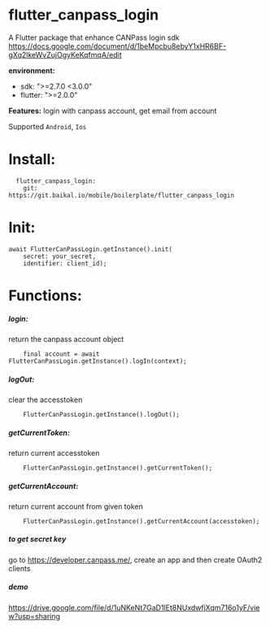 # flutter_canpass_login

A Flutter package that enhance CANPass login sdk https://docs.google.com/document/d/1beMpcbu8ebyY1xHR6BF-gXq2lkeWvZujOgyKeKqfmqA/edit

**environment:**
  - sdk: ">=2.7.0 <3.0.0"
  - flutter: ">=2.0.0"

**Features:** login with canpass account, get email from account

Supported `Android`, `Ios`

# Install:
```
  flutter_canpass_login:
    git: https://git.baikal.io/mobile/boilerplate/flutter_canpass_login
```

# Init:
```
await FlutterCanPassLogin.getInstance().init(
    secret: your_secret, 
    identifier: client_id);
```
# Functions:
##### login:
return the canpass account object
```
    final account = await FlutterCanPassLogin.getInstance().logIn(context);
```
##### logOut:
clear the accesstoken
```
    FlutterCanPassLogin.getInstance().logOut();
```
##### getCurrentToken:
return current accesstoken
```
    FlutterCanPassLogin.getInstance().getCurrentToken();
```

##### getCurrentAccount:
return current account from given token
```
    FlutterCanPassLogin.getInstance().getCurrentAccount(accesstoken);
```

##### to get secret key
go to https://developer.canpass.me/, create an app and then create OAuth2 clients 

##### demo
https://drive.google.com/file/d/1uNKeNt7GaD1lEt8NUxdwfjXqm716o1yF/view?usp=sharing
